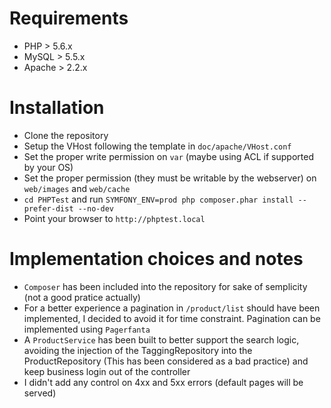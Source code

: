 # Requirements

* PHP > 5.6.x
* MySQL > 5.5.x
* Apache > 2.2.x

# Installation

* Clone the repository
* Setup the VHost following the template in `doc/apache/VHost.conf`
* Set the proper write permission on `var` (maybe using ACL if supported by your OS)
* Set the proper permission (they must be writable by the webserver) on `web/images` and `web/cache`
* `cd PHPTest` and run `SYMFONY_ENV=prod php composer.phar install --prefer-dist --no-dev`
* Point your browser to `http://phptest.local`

# Implementation choices and notes

* `Composer` has been included into the repository for sake of semplicity (not a good pratice actually)
* For a better experience a pagination in `/product/list` should have been implemented, I decided to avoid it for time constraint. Pagination can be implemented using `Pagerfanta`
* A `ProductService` has been built to better support the search logic, avoiding the injection of the TaggingRepository into the ProductRepository (This has been considered as a bad practice) and keep business login out of the controller
* I didn't add any control on 4xx and 5xx errors (default pages will be served)
 